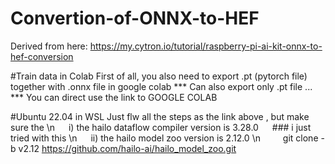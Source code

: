 # Convertion-of-ONNX-to-HEF
Derived from here: https://my.cytron.io/tutorial/raspberry-pi-ai-kit-onnx-to-hef-conversion

#Train data in Colab
First of all, you also need to export .pt (pytorch file) together with .onnx file in google colab 
*** Can also export only .pt file ... 
*** You can direct use the link to GOOGLE COLAB 

#Ubuntu 22.04 in WSL 
Just flw all the steps as the link above , but make sure the \n
&emsp; i) the hailo dataflow compiler version is 3.28.0  &emsp; ### i just tried with this  \n
&emsp; ii) the hailo model zoo version is 2.12.0 \n 
&emsp;&emsp;  git clone -b v2.12 https://github.com/hailo-ai/hailo_model_zoo.git





